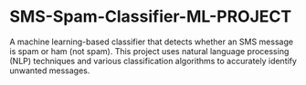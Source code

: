 # SMS-Spam-Classifier-ML-PROJECT
A machine learning-based classifier that detects whether an SMS message is spam or ham (not spam). This project uses natural language processing (NLP) techniques and various classification algorithms to accurately identify unwanted messages.
